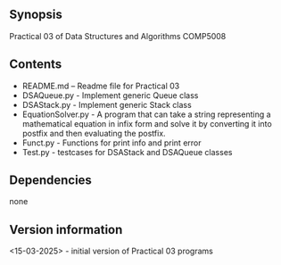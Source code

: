 ## Synopsis
Practical 03 of Data Structures and Algorithms COMP5008
 
## Contents
- README.md – Readme file for Practical 03
- DSAQueue.py - Implement generic Queue class 
- DSAStack.py - Implement generic Stack class
- EquationSolver.py - A program that can take a string representing a mathematical
                    equation in infix form and solve it by converting it into postfix and then evaluating the
                    postfix.
- Funct.py - Functions for print info and print error
- Test.py - testcases for DSAStack and DSAQueue classes 

## Dependencies
none
 
## Version information
<15-03-2025> - initial version of Practical 03 programs
